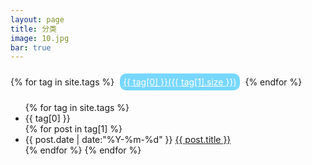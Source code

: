 ```yaml
---
layout: page
title: 分类
image: 10.jpg
bar: true
---
```


<div id='tag_cloud'>
{% for tag in site.tags %}
<a href="#{{ tag[0] }}" title="{{ tag[0] }}" rel="{{ tag[1].size }}" style="font-size: {{ tag[1].size | divided_by:5 | times:20 | plus:100 }}%;margin: 5px;color: #FFFFFF;background-color: #77D7FF;border-radius: 10px;text-align: center;display: inline-block;padding: 5px;">{{ tag[0] }}({{ tag[1].size }})</a>
{% endfor %}
</div>

<ul class="listing">
{% for tag in site.tags %}
  <li class="listing-seperator" id="{{ tag[0] }}">{{ tag[0] }}</li>
{% for post in tag[1] %}
  <li class="listing-item">
  <time datetime="{{ post.date | date:"%Y-%m-%d" }}">{{ post.date | date:"%Y-%m-%d" }}</time>
  <a href="{{ site.url }}{{ post.url }}" title="{{ post.title }}">{{ post.title }}</a>
  </li>
{% endfor %}
{% endfor %}
</ul>

<script src="{{ site.baseurl }}assets/javascript/jquery.tagcloud.js" type="text/javascript" charset="utf-8"></script> 
<script language="javascript">
$.fn.tagcloud.defaults = {
    size: {start: 1, end: 2, unit: 'em'},
      color: {start: '#ada8b5', end: '#000000'}
};

$(function () {
    $('#tag_cloud a').tagcloud();
});
</script>
